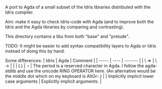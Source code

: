 A port to Agda of a small subset of the Idris libraries distributed
with the Idris compiler.

Aim: make it easy to check Idris-code with Agda (and to improve both
the Idris and the Agda libraries by comparing and contrasting).

This directory contains a libs from both "base" and "prelude".

TODO: It might be easier to add syntax compatibility layers to Agda or
Idris instead of doing this by hand.

Some differences:
| Idris | Agda | Comment |
| ----- | ---- | ------- |
| \ =>  | \ -> |         |
| (.)   | _∘_  | The period is a reserved character in Agda. I follow the agda-stdlib and use the unicode RING OPERATOR here. (An alternative would be the middle dot which on my keyboard is AltGr-.) |
| Implicitly implicit lower case arguments | Explicitly implicit arguments. |
